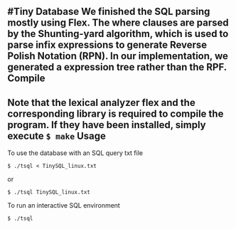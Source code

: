 #Tiny Database
We finished the SQL parsing mostly using Flex. The where clauses are parsed by the Shunting-yard algorithm, which is used to parse infix expressions to generate Reverse Polish Notation (RPN). In our implementation, we generated a expression tree rather than the RPF.
Compile
------
Note that the lexical analyzer flex and the corresponding library is required to compile the program. If they have been installed, simply execute 
`$ make`
Usage
------
To use the database with an SQL query txt file

`$ ./tsql < TinySQL_linux.txt`

or

`$ ./tsql TinySQL_linux.txt`

To run an interactive SQL environment

`$ ./tsql`


